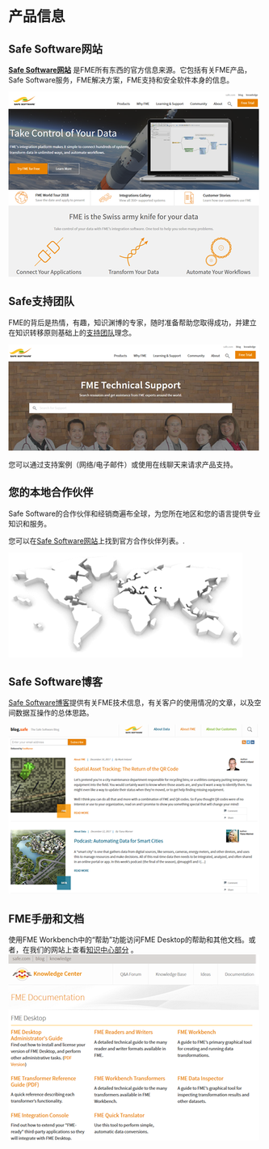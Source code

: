 # 产品信息

## Safe Software网站

[**Safe Software网站**](https://www.safe.com/) 是FME所有东西的官方信息来源。它包括有关FME产品，Safe Software服务，FME解决方案，FME支持和安全软件本身的信息。

![](../.gitbook/assets/img6.01.safewebsite.png)

## Safe支持团队

FME的背后是热情，有趣，知识渊博的专家，随时准备帮助您取得成功，并建立在知识转移原则基础上的[支持团队](https://www.safe.com/support/report-a-problem/)理念。

![](../.gitbook/assets/img6.02.safesupportteam.png)

您可以通过支持案例（网络/电子邮件）或使用在线聊天来请求产品支持。

## 您的本地合作伙伴

Safe Software的合作伙伴和经销商遍布全球，为您所在地区和您的语言提供专业知识和服务。

您可以在[Safe Software网站](http://www.safe.com/partners/)上找到官方合作伙伴列表。.

![](../.gitbook/assets/img6.03.safepartnersworldimage.png)

## Safe Software博客

[Safe Software博客](http://blog.safe.com/)提供有关FME技术信息，有关客户的使用情况的文章，以及空间数据互操作的总体思路。

![](../.gitbook/assets/img6.04.safeblog.png)

## FME手册和文档

使用FME Workbench中的“帮助”功能访问FME Desktop的帮助和其他文档。或者，在我们的网站上查看[知识中心部分](https://support.safe.com/KnowledgeDocumentation) 。 ![](../.gitbook/assets/img6.05.safedocumentation.png)


